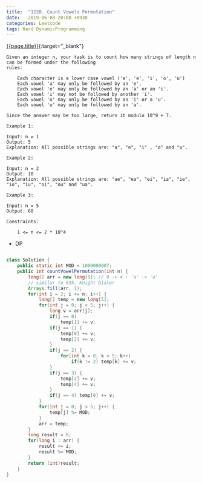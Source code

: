 ```yaml
---
title:  "1220. Count Vowels Permutation"
date:   2019-06-08 20:00 +0930
categories: Leetcode
tags: Hard DynamicProgramming
---
```


[{{page.title}}](https://leetcode.com/problems/count-vowels-permutation/){:target="_blank"}

    Given an integer n, your task is to count how many strings of length n can be formed under the following
    rules:

        Each character is a lower case vowel ('a', 'e', 'i', 'o', 'u')
        Each vowel 'a' may only be followed by an 'e'.
        Each vowel 'e' may only be followed by an 'a' or an 'i'.
        Each vowel 'i' may not be followed by another 'i'.
        Each vowel 'o' may only be followed by an 'i' or a 'u'.
        Each vowel 'u' may only be followed by an 'a'.

    Since the answer may be too large, return it modulo 10^9 + 7.

    Example 1:

    Input: n = 1
    Output: 5
    Explanation: All possible strings are: "a", "e", "i" , "o" and "u".

    Example 2:

    Input: n = 2
    Output: 10
    Explanation: All possible strings are: "ae", "ea", "ei", "ia", "ie", "io", "iu", "oi", "ou" and "ua".

    Example 3:

    Input: n = 5
    Output: 68

    Constraints:

        1 <= n <= 2 * 10^4

* DP

```java

class Solution {
    public static int MOD = 1000000007;
    public int countVowelPermutation(int n) {
        long[] arr = new long[5]; // 0 -> 4 : 'a' -> 'u'
        // similar to 935. Knight Dialer
        Arrays.fill(arr, 1);
        for(int i = 2; i <= n; i++) {
            long[] temp = new long[5];
            for(int j = 0; j < 5; j++) {
                long v = arr[j];
                if(j == 0)
                    temp[1] += v;
                if(j == 1) {
                    temp[0] += v;
                    temp[2] += v;
                }
                if(j == 2) {
                    for(int k = 0; k < 5; k++)
                        if(k != 2) temp[k] += v;
                }
                if(j == 3) {
                    temp[2] += v;
                    temp[4] += v;
                }
                if(j == 4) temp[0] += v;
            }
            for(int j = 0; j < 5; j++) {
                temp[j] %= MOD;
            }
            arr = temp;
        }
        long result = 0;
        for(long i : arr) {
            result += i;
            result %= MOD;
        }
        return (int)result;
    }
}
```
